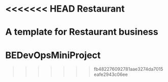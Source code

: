<<<<<<< HEAD
Restaurant
==========

A template for Restaurant business
=======
# BEDevOpsMiniProject
>>>>>>> fb482276092781aae3274da7015eafe2943c06ee
